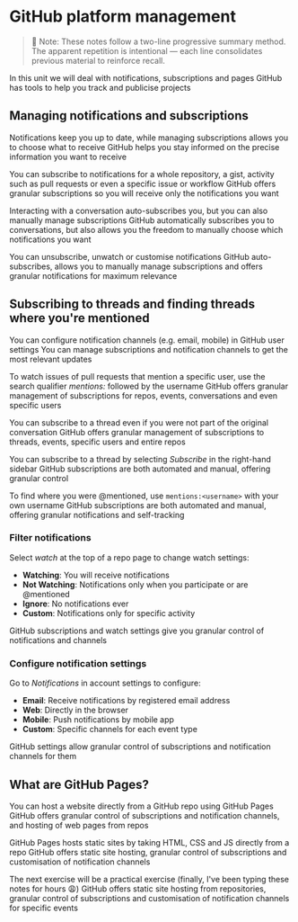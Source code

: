 # GitHub platform management

> 📘 Note: These notes follow a two-line progressive summary method.  
> The apparent repetition is intentional — each line consolidates previous material to reinforce recall.

In this unit we will deal with notifications, subscriptions and pages
GitHub has tools to help you track and publicise projects

## Managing notifications and subscriptions

Notifications keep you up to date, while managing subscriptions allows you to choose what to receive
GitHub helps you stay informed on the precise information you want to receive

You can subscribe to notifications for a whole repository, a gist, activity such as pull requests or even a specific issue or workflow
GitHub offers granular subscriptions so you will receive only the notifications you want

Interacting with a conversation auto-subscribes you, but you can also manually manage subscriptions
GitHub automatically subscribes you to conversations, but also allows you the freedom to manually choose which notifications you want

You can unsubscribe, unwatch or customise notifications
GitHub auto-subscribes, allows you to manually manage subscriptions and offers granular notifications for maximum relevance

## Subscribing to threads and finding threads where you're mentioned

You can configure notification channels (e.g. email, mobile) in GitHub user settings
You can manage subscriptions and notification channels to get the most relevant updates

To watch issues of pull requests that mention a specific user, use the search qualifier *mentions:* followed by the username
GitHub offers granular management of subscriptions for repos, events, conversations and even specific users

You can subscribe to a thread even if you were not part of the original conversation
GitHub offers granular management of subscriptions to threads, events, specific users and entire repos

You can subscribe to a thread by selecting *Subscribe* in the right-hand sidebar
GitHub subscriptions are both automated and manual, offering granular control

To find where you were @mentioned, use `mentions:<username>` with your own username
GitHub subscriptions are both automated and manual, offering granular notifications and self-tracking

### Filter notifications

Select *watch* at the top of a repo page to change watch settings:
- **Watching**: You will receive notifications
- **Not Watching**: Notifications only when you participate or are @mentioned
- **Ignore**: No notifications ever
- **Custom**: Notifications only for specific activity

GitHub subscriptions and watch settings give you granular control of notifications and channels

### Configure notification settings

Go to *Notifications* in account settings to configure:
- **Email**: Receive notifications by registered email address
- **Web**: Directly in the browser
- **Mobile**: Push notifications by mobile app
- **Custom**: Specific channels for each event type

GitHub settings allow granular control of subscriptions and notification channels for them

## What are GitHub Pages?

You can host a website directly from a GitHub repo using GitHub Pages
GitHub offers granular control of subscriptions and notification channels, and hosting of web pages from repos

GitHub Pages hosts static sites by taking HTML, CSS and JS directly from a repo
GitHub offers static site hosting, granular control of subscriptions and customisation of notification channels

The next exercise will be a practical exercise (finally, I've been typing these notes for hours 😩)
GitHub offers static site hosting from repositories, granular control of subscriptions and customisation of notification channels for specific events
